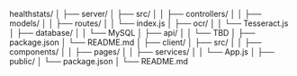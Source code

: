 healthstats/
│
├── server/
│   ├── src/
│   │   ├── controllers/
│   │   ├── models/
│   │   ├── routes/
│   │   └── index.js
│   ├── ocr/
│   │   └── Tesseract.js
│   ├── database/
│   │   └── MySQL
│   ├── api/
│   │   └── TBD
│   ├── package.json
│   └── README.md
│
├── client/
│   ├── src/
│   │   ├── components/
│   │   ├── pages/
│   │   ├── services/
│   │   └── App.js
│   ├── public/
│   └── package.json
│
└── README.md